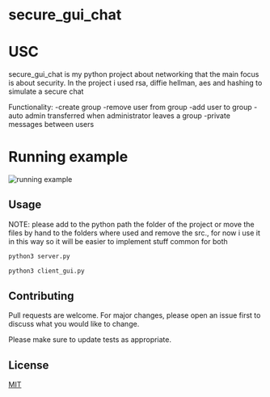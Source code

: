 # secure_gui_chat


# USC

secure_gui_chat is my python project about networking that the main focus is about security.
In the project i used rsa, diffie hellman, aes and hashing to simulate a secure chat

Functionality:
-create group
-remove user from group
-add user to group
-auto admin transferred when administrator leaves a group 
-private messages between users
# Running example
![running example](https://github.com/yotam5/secure_gui_chat/blob/main/demo2.gif "running example")

## Usage
NOTE: please add to the python path the folder of the project or move the files by hand to the folders where used
      and remove the src., for now i use it in this way so it will be easier to implement stuff common for both
```bash
python3 server.py
```

```bash
python3 client_gui.py
```

## Contributing
Pull requests are welcome. For major changes, please open an issue first to discuss what you would like to change.

Please make sure to update tests as appropriate.

## License
[MIT](https://choosealicense.com/licenses/mit/)
